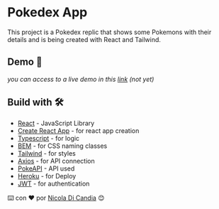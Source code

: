 # Pokedex App

This project is a Pokedex replic that shows some Pokemons with their details and is being created with React and Tailwind.

## Demo 👀

_you can access to a live demo in this [link](#) (not yet)_

## Build with 🛠️

* [React](https://es.reactjs.org) - JavaScript Library
* [Create React App](https://es.reactjs.org/docs/create-a-new-react-app.html#create-react-app) - for react app creation
* [Typescript](https://www.typescriptlang.org/) - for logic
* [BEM](https://getbem.com/) - for CSS naming classes
* [Tailwind](https://tailwindcss.com/) - for styles
* [Axios](https://axios-http.com/docs/intro) - for API connection
* [PokeAPI](https://pokeapi.co/) - API used
* [Heroku](https://www.heroku.com/) - for Deploy
* [JWT](https://jwt.io/) - for authentication

⌨️ con ❤️ por [Nicola Di Candia](https://github.com/iamalexandro) 😊
